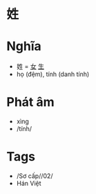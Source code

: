 # 姓

# Nghĩa
* 姓 = [女](女.md) [生](生.md)
* họ (đệm), tính (danh tính)

# Phát âm
* xìng
*  /tính/

# Tags
* /Sơ cấp//02/
*  Hán Việt

<script>window.HANZI_FIELD='姓';</script>
